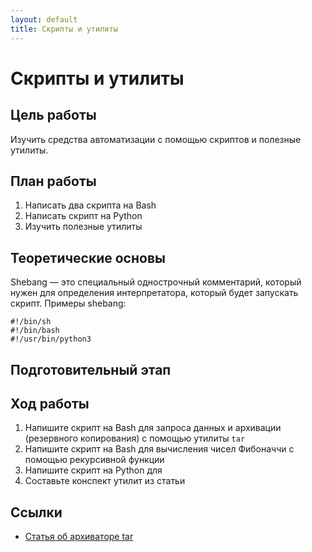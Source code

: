 ```yaml
---
layout: default
title: Скрипты и утилиты
---
```


# Скрипты и утилиты

## Цель работы

Изучить средства автоматизации с помощью скриптов и полезные утилиты.

## План работы

1. Написать два скрипта на Bash
2. Написать скрипт на Python
3. Изучить полезные утилиты

## Теоретические основы

Shebang — это специальный однострочный комментарий, который нужен для определения интерпретатора, который будет запускать скрипт. Примеры shebang:

```
#!/bin/sh
#!/bin/bash
#!/usr/bin/python3
```

## Подготовительный этап

## Ход работы

1. Напишите скрипт на Bash для запроса данных и архивации (резервного копирования) с помощью утилиты `tar`
2. Напишите скрипт на Bash для вычисления чисел Фибоначчи с помощью рекурсивной функции
3. Напишите скрипт на Python для
4. Составьте конспект утилит из статьи

## Ссылки

* [Статья об архиваторе tar](https://losst.pro/komanda-tar-v-linux)
